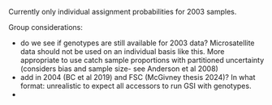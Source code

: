Currently only individual assignment probabilities for 2003 samples.  



Group considerations:
- do we see if genotypes are still available for 2003 data? Microsatellite data should not be used on an individual basis like this. More appropriate to use catch sample proportions with partitioned uncertainty (considers bias and sample size- see Anderson et al 2008)
- add in 2004 (BC et al 2019) and FSC (McGivney thesis 2024)? In what format: unrealistic to expect all accessors to run GSI with genotypes.
- 

